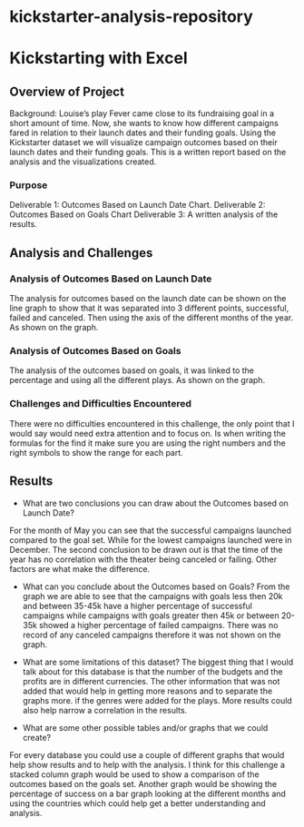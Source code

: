 # kickstarter-analysis-repository
# Kickstarting with Excel

## Overview of Project
Background: Louise’s play Fever came close to its fundraising goal in a short amount of time. Now, she wants to know how different campaigns fared in relation to their launch dates and their funding goals. Using the Kickstarter dataset we will visualize campaign outcomes based on their launch dates and their funding goals. This is a written report based on the analysis and the visualizations created.

### Purpose

Deliverable 1: Outcomes Based on Launch Date Chart.
Deliverable 2: Outcomes Based on Goals Chart 
Deliverable 3: A written analysis of the results. 


## Analysis and Challenges

### Analysis of Outcomes Based on Launch Date
The analysis for outcomes based on the launch date can be shown on the line graph to show that it was separated into 3 different points, successful, failed and canceled. Then using the axis of the different months of the year. As shown on the graph. 

### Analysis of Outcomes Based on Goals
The analysis of the outcomes based on goals, it was linked to the percentage and using all the different plays. As shown on the graph.

### Challenges and Difficulties Encountered
There were no difficulties encountered in this challenge, the only point that I would say would need extra attention and to focus on. Is when writing the formulas for the find it make sure you are using the right numbers and the right symbols to show the range for each part. 

## Results

- What are two conclusions you can draw about the Outcomes based on Launch Date?

For the month of May you can see that the successful campaigns launched compared to the goal set. While for the lowest campaigns launched were in December.
The second conclusion to be drawn out is that the time of the year has no correlation with the theater being canceled or failing. Other factors are what make the difference. 


- What can you conclude about the Outcomes based on Goals?
From the graph we are able to see that the campaigns with goals less then 20k and between 35-45k have a higher percentage of successful campaigns while campaigns with goals greater then 45k or between 20-35k showed a higher percentage of failed campaigns. There was no record of any canceled campaigns therefore it was not shown on the graph. 


- What are some limitations of this dataset?
The biggest thing that I would talk about for this database is that the number of the budgets and the profits are in different currencies. The other information that was not added that would help in getting more reasons and to separate the graphs more. if the genres were added for the plays. More results could also help narrow a correlation in the results.

- What are some other possible tables and/or graphs that we could create?

For every database you could use a couple of different graphs that would help show results and to help with the analysis. I think for this challenge a stacked column graph would be used to show a comparison of the outcomes based on the goals set. Another graph would be showing the percentage of success on a bar graph looking at the different months and using the countries which could help get a better understanding and analysis. 
